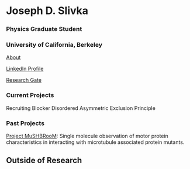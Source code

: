 # Joseph D. Slivka

### Physics Graduate Student
### University of California, Berkeley

[About](https://jslivka66.github.io/about.html)

[LinkedIn Profile](https://www.linkedin.com/in/joseph-slivka-752341135/)

[Research Gate](https://www.researchgate.net/profile/Joseph-Slivka)

### Current Projects
Recruiting Blocker Disordered Asymmetric Exclusion Principle

### Past Projects
[Project MuSHBRooM](https://jslivka66.github.io/past_projects/MuSHBRooM.html): Single molecule observation of motor protein characteristics in interacting with microtubule associated protein mutants.


## Outside of Research
